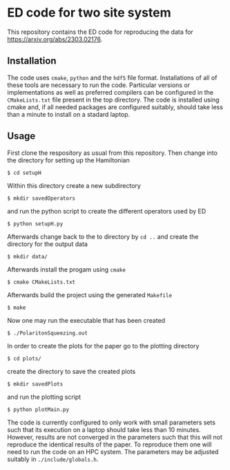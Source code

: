 # ED code for two site system
 This repository contains the ED code for reproducing the data for https://arxiv.org/abs/2303.02176.

## Installation

The code uses `cmake`, `python` and the `hdf5` file format.
Installations of all of these tools are necessary to run the code.
Particular versions or implementations as well as preferred compilers can be configured in the `CMakeLists.txt` file present in the top directory.
The code is installed using cmake and, if all needed packages are configured suitably, should take less than a minute to install on a stadard laptop.

## Usage

First clone the respository as usual from this repository.
Then change into the directory for setting up the Hamiltonian

```
$ cd setupH
```

Within this directory create a new subdirectory

```
$ mkdir savedOperators
```
and run the python script to create the different operators used by ED

``` 
$ python setupH.py
```

Afterwards change back to the to directory by `cd ..` and create the directory for the output data
```
$ mkdir data/
```

Afterwards install the progam using `cmake`

```
$ cmake CMakeLists.txt
```

Afterwards build the project using the generated `Makefile`

```
$ make
```

Now one may run the executable that has been created

```
$ ./PolaritonSqueezing.out
```

In order to create the plots for the paper go to the plotting directory

``` 
$ cd plots/
```

create the directory to save the created plots

``` 
$ mkdir savedPlots
```

and run the plotting script

```
$ python plotMain.py
```

The code is currently configured to only work with small parameters sets such that its execution on a laptop should take less than 10 minutes.
However, results are not converged in the parameters such that this will not reproduce the identical results of the paper.
To reproduce them one will need to run the code on an HPC system.
The parameters may be adjusted suitably in `./include/globals.h`.

